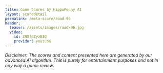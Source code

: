```yaml
---
title: Game Scores By HippoPenny AI
layout: scoredetail
permalink: /meta-score/road-96
header:
  teaser: /assets/images/road-96.jpg
  video:
    id: ZNUfdZyzB3Q
    provider: youtube
---
```

*Disclaimer: The scores and content presented here are generated by our advanced AI algorithm. This is purely for entertainment purposes and not in any way a game review.*

